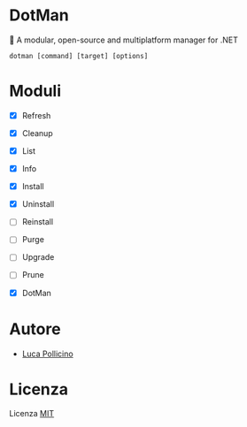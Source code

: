 # DotMan

🧩 A modular, open-source and multiplatform manager for .NET

```
dotman [command] [target] [options]
```



# Moduli

- [x] Refresh
- [x] Cleanup
- [x] List
- [x] Info
- [x] Install
- [x] Uninstall
- [ ] Reinstall
- [ ] Purge
- [ ] Upgrade
- [ ] Prune
- [x] DotMan



# Autore

- [Luca Pollicino](https://github.com/reallukee)



# Licenza

Licenza [MIT](./LICENSE)
